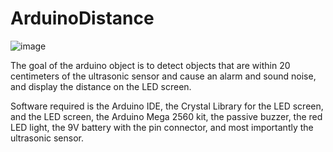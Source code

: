 # ArduinoDistance
![image](https://github.com/user-attachments/assets/0636436f-31b7-440d-9d13-0bb39064d81d)

The goal of the arduino object is to detect objects that are within 20 centimeters of the ultrasonic sensor and cause an alarm and sound noise, and display the distance on the LED screen.

Software required is the Arduino IDE, the Crystal Library for the LED screen, and the LED screen, the Arduino Mega 2560 kit, the passive buzzer, the red LED light, the 9V battery with the pin connector, and most importantly the ultrasonic sensor.

